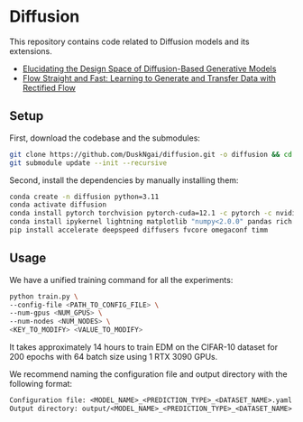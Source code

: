 # Diffusion

This repository contains code related to Diffusion models and its extensions.
- [Elucidating the Design Space of Diffusion-Based Generative Models](https://arxiv.org/abs/2206.00364)
- [Flow Straight and Fast: Learning to Generate and Transfer Data with Rectified Flow](https://arxiv.org/abs/2209.03003)

## Setup

First, download the codebase and the submodules:

```bash
git clone https://github.com/DuskNgai/diffusion.git -o diffusion && cd diffusion
git submodule update --init --recursive
```

Second, install the dependencies by manually installing them:

```bash
conda create -n diffusion python=3.11
conda activate diffusion
conda install pytorch torchvision pytorch-cuda=12.1 -c pytorch -c nvidia
conda install ipykernel lightning matplotlib "numpy<2.0.0" pandas rich tensorboard
pip install accelerate deepspeed diffusers fvcore omegaconf timm
```

## Usage

We have a unified training command for all the experiments:

```bash
python train.py \
--config-file <PATH_TO_CONFIG_FILE> \
--num-gpus <NUM_GPUS> \
--num-nodes <NUM_NODES> \
<KEY_TO_MODIFY> <VALUE_TO_MODIFY>
```

It takes approximately 14 hours to train EDM on the CIFAR-10 dataset for 200 epochs with 64 batch size using 1 RTX 3090 GPUs.

We recommend naming the configuration file and output directory with the following format:
```txt
Configuration file: <MODEL_NAME>_<PREDICTION_TYPE>_<DATASET_NAME>.yaml
Output directory: output/<MODEL_NAME>_<PREDICTION_TYPE>_<DATASET_NAME>
```
